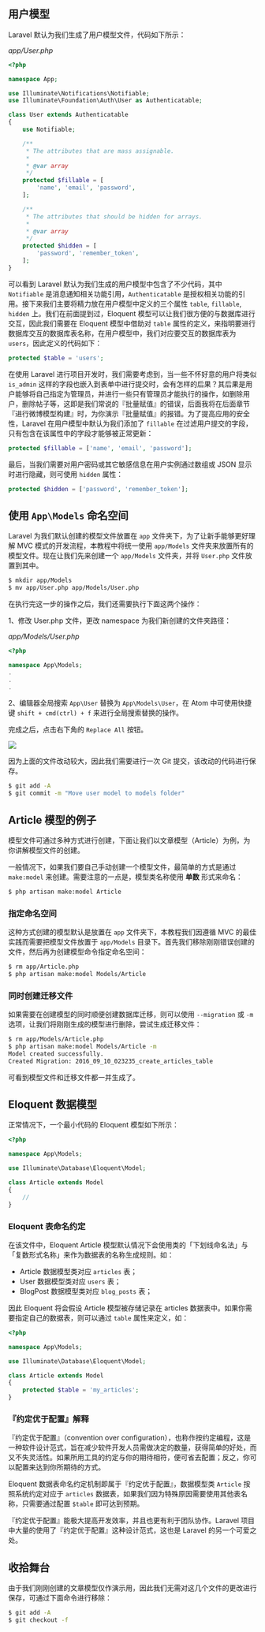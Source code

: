 ## 用户模型

Laravel 默认为我们生成了用户模型文件，代码如下所示：

*app/User.php*

```php
<?php

namespace App;

use Illuminate\Notifications\Notifiable;
use Illuminate\Foundation\Auth\User as Authenticatable;

class User extends Authenticatable
{
    use Notifiable;

    /**
     * The attributes that are mass assignable.
     *
     * @var array
     */
    protected $fillable = [
        'name', 'email', 'password',
    ];

    /**
     * The attributes that should be hidden for arrays.
     *
     * @var array
     */
    protected $hidden = [
        'password', 'remember_token',
    ];
}
```

可以看到 Laravel 默认为我们生成的用户模型中包含了不少代码，其中 `Notifiable` 是消息通知相关功能引用，`Authenticatable` 是授权相关功能的引用。接下来我们主要将精力放在用户模型中定义的三个属性 `table`, `fillable`, `hidden` 上。我们在前面提到过，Eloquent 模型可以让我们很方便的与数据库进行交互，因此我们需要在 Eloquent 模型中借助对 `table` 属性的定义，来指明要进行数据库交互的数据库表名称，在用户模型中，我们对应要交互的数据库表为 `users`，因此定义的代码如下：

```php
protected $table = 'users';
```

在使用 Laravel 进行项目开发时，我们需要考虑到，当一些不怀好意的用户将类似 `is_admin` 这样的字段也嵌入到表单中进行提交时，会有怎样的后果？其后果是用户能够将自己指定为管理员，并进行一些只有管理员才能执行的操作，如删除用户，删除帖子等，这即是我们常说的『批量赋值』的错误，后面我将在后面章节『进行微博模型构建』时，为你演示『批量赋值』的报错。为了提高应用的安全性，Laravel 在用户模型中默认为我们添加了 `fillable` 在过滤用户提交的字段，只有包含在该属性中的字段才能够被正常更新：

```php
protected $fillable = ['name', 'email', 'password'];
```

最后，当我们需要对用户密码或其它敏感信息在用户实例通过数组或 JSON 显示时进行隐藏，则可使用 `hidden` 属性：

```php
protected $hidden = ['password', 'remember_token'];
```

## 使用 `App\Models` 命名空间

Laravel 为我们默认创建的模型文件放置在 `app` 文件夹下，为了让新手能够更好理解 MVC 模式的开发流程，本教程中将统一使用 `app/Models` 文件夹来放置所有的模型文件。现在让我们先来创建一个 `app/Models` 文件夹，并将 `User.php` 文件放置到其中。

```bash
$ mkdir app/Models
$ mv app/User.php app/Models/User.php
```

在执行完这一步的操作之后，我们还需要执行下面这两个操作：

1、修改 User.php 文件，更改 namespace 为我们新创建的文件夹路径：

*app/Models/User.php*

```php
<?php

namespace App\Models;
.
.
.
```

2、编辑器全局搜索 `App\User` 替换为 `App\Models\User`，在 Atom 中可使用快捷键 `shift + cmd(ctrl) + f` 来进行全局搜索替换的操作。

完成之后，点击右下角的 `Replace All` 按钮。

<img class="rm-style" src="https://fsdhubcdn.phphub.org/uploads/images/201705/16/1/YxlDvL9XV9.png" >

因为上面的文件改动较大，因此我们需要进行一次 Git 提交，该改动的代码进行保存。

```bash
$ git add -A
$ git commit -m "Move user model to models folder"
```

## Article 模型的例子

模型文件可通过多种方式进行创建，下面让我们以文章模型（Article）为例，为你讲解模型文件的创建。

一般情况下，如果我们要自己手动创建一个模型文件，最简单的方式是通过 `make:model` 来创建。需要注意的一点是，模型类名称使用 **单数** 形式来命名：

```bash
$ php artisan make:model Article
```

### 指定命名空间

这种方式创建的模型默认是放置在 `app` 文件夹下，本教程我们因遵循 MVC 的最佳实践而需要把模型文件放置于 `app/Models` 目录下。首先我们移除刚刚错误创建的文件，然后再为创建模型命令指定命名空间：

```bash
$ rm app/Article.php
$ php artisan make:model Models/Article
```

### 同时创建迁移文件

如果需要在创建模型的同时顺便创建数据库迁移，则可以使用 `--migration` 或 `-m` 选项，让我们将刚刚生成的模型进行删除，尝试生成迁移文件：

```bash
$ rm app/Models/Article.php
$ php artisan make:model Models/Article -m
Model created successfully.
Created Migration: 2016_09_10_023235_create_articles_table
```

可看到模型文件和迁移文件都一并生成了。

## Eloquent 数据模型

正常情况下，一个最小代码的 Eloquent 模型如下所示：

```php
<?php

namespace App\Models;

use Illuminate\Database\Eloquent\Model;

class Article extends Model
{
    //
}
```

### Eloquent 表命名约定

在该文件中，Eloquent Article 模型默认情况下会使用类的「下划线命名法」与「复数形式名称」来作为数据表的名称生成规则。如：

- Article 数据模型类对应 `articles` 表；
- User 数据模型类对应 `users` 表；
- BlogPost 数据模型类对应 `blog_posts` 表；

因此 Eloquent 将会假设 Article 模型被存储记录在 articles 数据表中。如果你需要指定自己的数据表，则可以通过 `table` 属性来定义，如：

```php
<?php

namespace App\Models;

use Illuminate\Database\Eloquent\Model;

class Article extends Model
{
    protected $table = 'my_articles';
}
```

### 『约定优于配置』解释

『约定优于配置』（convention over configuration），也称作按约定编程，这是一种软件设计范式，旨在减少软件开发人员需做决定的数量，获得简单的好处，而又不失灵活性。如果所用工具的约定与你的期待相符，便可省去配置；反之，你可以配置来达到你所期待的方式。

Eloquent 数据表命名约定机制即属于『约定优于配置』，数据模型类 `Article` 按照系统约定对应于 `articles` 数据表，如果我们因为特殊原因需要使用其他表名称，只需要通过配置 `$table` 即可达到预期。

『约定优于配置』能极大提高开发效率，并且也更有利于团队协作。Laravel 项目中大量的使用了『约定优于配置』这种设计范式，这也是 Laravel 的另一个可爱之处。

## 收拾舞台

由于我们刚刚创建的文章模型仅作演示用，因此我们无需对这几个文件的更改进行保存，可通过下面命令进行移除：

```bash
$ git add -A
$ git checkout -f
```
